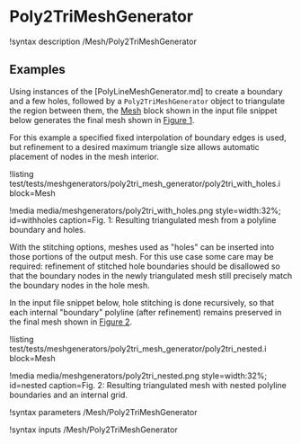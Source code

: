 # Poly2TriMeshGenerator

!syntax description /Mesh/Poly2TriMeshGenerator

## Examples

Using instances of the [PolyLineMeshGenerator.md] to create a boundary
and a few holes, followed by a `Poly2TriMeshGenerator` object to
triangulate the region between them, the [Mesh](/Mesh/index.md) block
shown in the input file snippet below generates the final mesh shown
in [Figure 1](#withholes).

For this example a specified fixed interpolation of boundary edges is
used, but refinement to a desired maximum triangle size allows
automatic placement of nodes in the mesh interior.

!listing test/tests/meshgenerators/poly2tri_mesh_generator/poly2tri_with_holes.i block=Mesh

!media media/meshgenerators/poly2tri_with_holes.png
      style=width:32%;
      id=withholes
      caption=Fig. 1: Resulting triangulated mesh from a polyline boundary and holes.

With the stitching options, meshes used as "holes" can be inserted
into those portions of the output mesh.  For this use case some care
may be required: refinement of stitched hole boundaries should be
disallowed so that the boundary nodes in the newly triangulated mesh
still precisely match the boundary nodes in the hole mesh.

In the input file snippet below, hole stitching is done recursively,
so that each internal "boundary" polyline (after refinement) remains
preserved in the final mesh shown in [Figure 2](#nested).

!listing test/tests/meshgenerators/poly2tri_mesh_generator/poly2tri_nested.i block=Mesh

!media media/meshgenerators/poly2tri_nested.png
      style=width:32%;
      id=nested
      caption=Fig. 2: Resulting triangulated mesh with nested polyline boundaries and an internal grid. 

!syntax parameters /Mesh/Poly2TriMeshGenerator

!syntax inputs /Mesh/Poly2TriMeshGenerator

